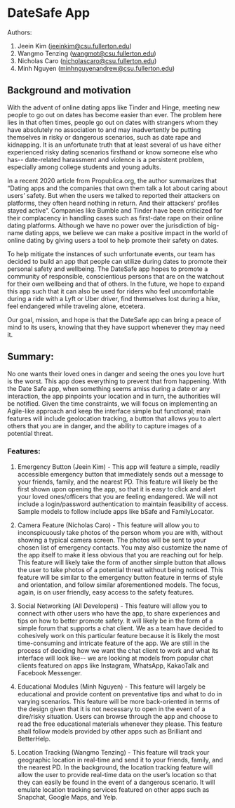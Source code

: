 # DateSafe App

Authors:
1. Jeein Kim (jeeinkim@csu.fullerton.edu) 
2. Wangmo Tenzing (wangmot@csu.fullerton.edu) 
3. Nicholas Caro (nicholascaro@csu.fullerton.edu) 
4. Minh Nguyen (minhnguyenandrew@csu.fullerton.edu)

## Background and motivation
With the advent of online dating apps like Tinder and Hinge, meeting new people to go out on dates has become easier than ever. The problem here lies in that often times, people go out on dates with strangers whom they have absolutely no association to and may inadvertently be putting themselves in risky or dangerous scenarios, such as date rape and kidnapping. It is an unfortunate truth that at least several of us have either experienced risky dating scenarios firsthand or know someone else who has-- date-related harassment and violence is a persistent problem, especially among college students and young adults. 

In a recent 2020 article from Propublica.org, the author summarizes that “Dating apps and the companies that own them talk a lot about caring about users’ safety. 
But when the users we talked to reported their attackers on platforms, they often heard nothing in return. And their attackers' profiles stayed active”. 
Companies like Bumble and Tinder have been criticized for their complacency in handling cases such as first-date rape on their online dating platforms. Although we have no power over the jurisdiction of big-name dating apps, we believe we can make a positive impact in the world of online dating by giving users a tool to help promote their safety on dates.

To help mitigate the instances of such unfortunate events, our team has decided to build an app that people can utilize during dates to promote their personal safety and wellbeing. The DateSafe app hopes to promote a community of responsible, conscientious persons that are on the watchout for their own wellbeing and that of others. In the future, we hope to expand this app such that it can also be used for riders who feel uncomfortable during a ride with a Lyft or Uber driver, find themselves lost during a hike, feel endangered while traveling alone, etcetera. 

Our goal, mission, and hope is that the DateSafe app can bring a peace of mind to its users, knowing that they have support whenever they may need it. 


## Summary:
No one wants their loved ones in danger and seeing the ones you love hurt is the worst. 
This app does everything to prevent that from happening. 
With the Date Safe app, when something seems amiss during a date or any interaction, the app pinpoints your location and in turn, the authorities will be notified. 
Given the time constraints, we will focus on implementing an Agile-like approach and keep the interface simple but functional; main features will include geolocation tracking, a button that allows you to alert others that you are in danger, and the ability to capture images of a potential threat. 

### Features:
1. Emergency Button (Jeein Kim) - This app will feature a simple, readily accessible emergency button that immediately sends out a message to your friends, family, and the nearest PD.
This feature will likely be the first shown upon opening the app, so that it is easy to click and alert your loved ones/officers that you are feeling endangered. We will not include a login/password authentication to maintain feasibility of access. Sample models to follow include apps like bSafe and FamilyLocator. 

2. Camera Feature (Nicholas Caro) - This feature will allow you to inconspicuously take photos of the person whom you are with, without showing a typical camera screen. The photos will be sent to your chosen list of emergency contacts. You may also customize the name of the app itself to make it less obvious that you are reaching out for help.
This feature will likely take the form of another simple button that allows the user to take photos of a potential threat without being noticed. This feature will be similar to the emergency button feature in terms of style and orientation, and follow similar aforementioned models. The focus, again, is on user friendly, easy access to the safety features. 

3. Social Networking (All Developers) - This feature will allow you to connect with other users who have the app, to share experiences and tips on how to better promote safety. It will likely be in the form of a simple forum that supports a chat client.
We as a team have decided to cohesively work on this particular feature because it is likely the most time-consuming and intricate feature of the app. We are still in the process of deciding how we want the chat client to work and what its interface will look like-- we are looking at models from popular chat clients featured on apps like Instagram, WhatsApp, KakaoTalk and Facebook Messenger.

4. Educational Modules (Minh Nguyen) - This feature will largely be educational and provide content on preventative tips and what to do in varying scenarios.
This feature will be more back-oriented in terms of the design given that it is not necessary to open in the event of a dire/risky situation. Users can browse through the app and choose to read the free educational materials whenever they please. This feature shall follow models provided by other apps such as Brilliant and BetterHelp.

5. Location Tracking (Wangmo Tenzing) - This feature will track your geographic location in real-time and send it to your friends, family, and the nearest PD.
In the background, the location tracking feature will allow the user to provide real-time data on the user’s location so that they can easily be found in the event of a dangerous scenario. It will emulate location tracking services featured on other apps such as Snapchat, Google Maps, and Yelp.

